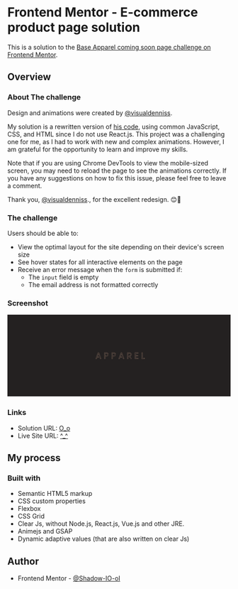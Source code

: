 # Frontend Mentor - E-commerce product page solution

This is a solution to the [Base Apparel coming soon page challenge on Frontend Mentor](https://www.frontendmentor.io/challenges/base-apparel-coming-soon-page-5d46b47f8db8a7063f9331a0).


## Overview

### About The challenge

Design and animations were created by [@visualdenniss](https://www.frontendmentor.io/profile/visualdenniss).

My solution is a rewritten version of [his code](https://www.frontendmentor.io/solutions/-base-apparel-redesign-super-smooth-gsap-animations-57W7Q7oMU1), using common JavaScript, CSS, and HTML since I do not use React.js. This project was a challenging one for me, as I had to work with new and complex animations. However, I am grateful for the opportunity to learn and improve my skills.

Note that if you are using Chrome DevTools to view the mobile-sized screen, you may need to reload the page to see the animations correctly. If you have any suggestions on how to fix this issue, please feel free to leave a comment.

Thank you, [@visualdenniss](https://www.frontendmentor.io/profile/visualdenniss)., for the excellent redesign. 😊🦊
### The challenge

Users should be able to:

- View the optimal layout for the site depending on their device's screen size
- See hover states for all interactive elements on the page
- Receive an error message when the `form` is submitted if:
  - The `input` field is empty
  - The email address is not formatted correctly

### Screenshot

![](./apparel.jpg)

### Links

- Solution URL: [O_o](https://github.com/Shadow-IO-oI/apparel)
- Live Site URL: [^_^]()

## My process

### Built with

- Semantic HTML5 markup
- CSS custom properties
- Flexbox
- CSS Grid
- Clear Js, without Node.js, React.js, Vue.js and other JRE.
- Animejs and GSAP
- Dynamic adaptive values (that are also written on clear Js)


## Author

- Frontend Mentor - [@Shadow-IO-oI](https://www.frontendmentor.io/profile/Shadow-IO-oI)


